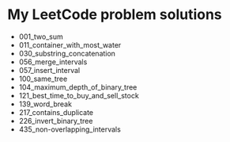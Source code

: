 # My LeetCode problem solutions

-   001_two_sum
-   011_container_with_most_water
-   030_substring_concatenation
-   056_merge_intervals
-   057_insert_interval
-   100_same_tree
-   104_maximum_depth_of_binary_tree
-   121_best_time_to_buy_and_sell_stock
-   139_word_break
-   217_contains_duplicate
-   226_invert_binary_tree
-   435_non-overlapping_intervals
